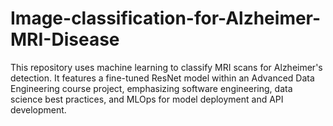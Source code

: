 # Image-classification-for-Alzheimer-MRI-Disease
This repository uses machine learning to classify MRI scans for Alzheimer's detection. It features a fine-tuned ResNet model within an Advanced Data Engineering course project, emphasizing software engineering, data science best practices, and MLOps for model deployment and API development.
